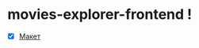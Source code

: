 # movies-explorer-frontend !

- [x] [Макет](https://www.figma.com/file/eqyDHNX9jloO7oT8TkBviU/Untitled?node-id=0%3A1&t=GldDS6WiogJ830ND-0)